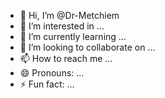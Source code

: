 - 👋 Hi, I’m @Dr-Metchiem
- 👀 I’m interested in ...
- 🌱 I’m currently learning ...
- 💞️ I’m looking to collaborate on ...
- 📫 How to reach me ...
- 😄 Pronouns: ...
- ⚡ Fun fact: ...

<!---
Dr-Metchiem/Dr-Metchiem is a ✨ special ✨ repository because its `README.md` (this file) appears on your GitHub profile.
You can click the Preview link to take a look at your changes.
--->
